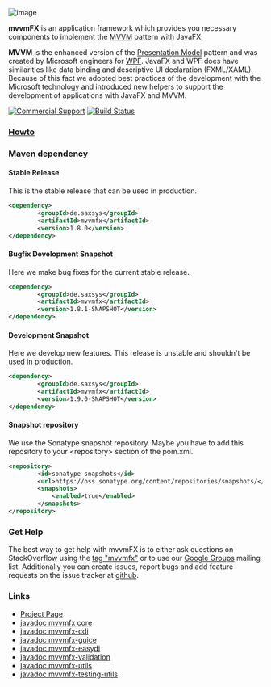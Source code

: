 ![image](http://www.buildpath.de/mvvm/mvvmfx.png)

**mvvmFX** is an application framework which provides you necessary components to implement the [MVVM](../../wiki/MVVM-Overview "MVVM") pattern with JavaFX.

**MVVM** is the enhanced version of the [Presentation Model](http://martinfowler.com/eaaDev/PresentationModel.html "Presentation Model") pattern and was created by Microsoft engineers for [WPF](http://msdn.microsoft.com/en-us/library/ms754130.aspx "WPF"). JavaFX and WPF does have similarities like data binding and descriptive UI declaration (FXML/XAML). Because of this fact we adopted best practices of the development with the Microsoft technology and introduced new helpers to support the development of applications with JavaFX and MVVM.

[![Commercial Support](https://img.shields.io/badge/Commercial%20Support%20-by%20Saxonia%20Systems-brightgreen.svg)](http://goo.gl/forms/WVBG3SWHuL)
[![Build Status](https://api.travis-ci.org/sialcasa/mvvmFX.svg?branch=develop)](https://travis-ci.org/sialcasa/mvvmFX)


### [Howto](../../wiki "Howto")

### Maven dependency

#### Stable Release

This is the stable release that can be used in production.

```xml
<dependency>
		<groupId>de.saxsys</groupId>
		<artifactId>mvvmfx</artifactId>
		<version>1.8.0</version>
</dependency>
```

#### Bugfix Development Snapshot

Here we make bug fixes for the current stable release.

```xml
<dependency>
		<groupId>de.saxsys</groupId>
		<artifactId>mvvmfx</artifactId>
		<version>1.8.1-SNAPSHOT</version>
</dependency>
```

#### Development Snapshot

Here we develop new features. This release is unstable and shouldn't be used in production. 

```xml
<dependency>
		<groupId>de.saxsys</groupId>
		<artifactId>mvvmfx</artifactId>
		<version>1.9.0-SNAPSHOT</version>
</dependency>
```

#### Snapshot repository

We use the Sonatype snapshot repository.
 Maybe you have to add this repository to your \<repository> section of the pom.xml.

```xml
<repository>
		<id>sonatype-snapshots</id>
		<url>https://oss.sonatype.org/content/repositories/snapshots/</url>
		<snapshots>
			<enabled>true</enabled>
		</snapshots>
</repository>
```


### Get Help

The best way to get help with mvvmFX is to either ask questions on StackOverflow using the [tag "mvvmfx"](https://stackoverflow.com/questions/tagged/mvvmfx) or to use our [Google Groups](https://groups.google.com/forum/#!forum/mvvmfx-dev) mailing list. Additionally you can create issues, report bugs and add feature requests on the issue tracker at [github](https://github.com/sialcasa/mvvmFX/issues).

### Links

- [Project Page](http://sialcasa.github.io/mvvmFX/)
- [javadoc mvvmfx core](http://sialcasa.github.io/mvvmFX/javadoc/1.7.0/mvvmfx/)
- [javadoc mvvmfx-cdi](http://sialcasa.github.io/mvvmFX/javadoc/1.7.0/mvvmfx-cdi/)
- [javadoc mvvmfx-guice](http://sialcasa.github.io/mvvmFX/javadoc/1.7.0/mvvmfx-guice/)
- [javadoc mvvmfx-easydi](http://sialcasa.github.io/mvvmFX/javadoc/1.7.0/mvvmfx-easydi/)
- [javadoc mvvmfx-validation](http://sialcasa.github.io/mvvmFX/javadoc/1.7.0/mvvmfx-validation/)
- [javadoc mvvmfx-utils](http://sialcasa.github.io/mvvmFX/javadoc/1.7.0/mvvmfx-utils/)
- [javadoc mvvmfx-testing-utils](http://sialcasa.github.io/mvvmFX/javadoc/1.7.0/mvvmfx-testing-utils/)

